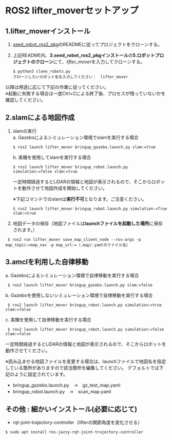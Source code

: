# ROS2 lifter_moverセットアップ

## 1.lifter_moverインストール
1. [seed_robot_ros2_pkg](https://github.com/thkrrc1/seed_robot_ros2_pkg)のREADMEに従ってプロジェクトをクローンする。

2. 上記README内、**3.seed_robot_ros2_pkgインストール**の**5.ロボットプロジェクトのクローン**にて、*lifter_mover*を入力してクローンする。
    ```
    $ python3 clone_robots.py
    クローンしたいロボット名を入力してください：　lifter_mover
    ```
    
以降は用途に応じて下記の作業に従ってください。  
※起動に失敗する場合は一度Ctrl+Cによる終了後、プロセスが残っていないかを確認してください。

## 2.slamによる地図作成
1. slamの実行  
    a. Gazeboによるシミュレーション環境でslamを実行する場合  
    ```
    $ ros2 launch lifter_mover bringup_gazebo.launch.py slam:=true
    ```  
    b. 実機を使用してslamを実行する場合  
    ```
    $ ros2 launch lifter_mover bringup_robot.launch.py simulation:=false slam:=true
    ```

    一定時間経過するとLiDARの情報と地図が表示されるので、そこからロボットを動作させて地図作成を開始してください。
   

    ※下記コマンドでのslamは**実行不可**となります。ご注意ください。
    ```
    $ ros2 launch lifter_mover bringup_robot.launch.py simulation:=True slam:=true
    ```

2. 地図データの保存（地図ファイルは**launchファイルを起動した場所**に保存されます。）
```
 $ ros2 run lifter_mover save_map_client_node --ros-args -p map_topic:=map_nav -p map_url:=（.map/.yamlのファイル名）
```

## 3.amclを利用した自律移動
a. Gazeboによるシミュレーション環境で自律移動を実行する場合
```
 $ ros2 launch lifter_mover bringup_gazebo.launch.py slam:=false
```

b. Gazeboを使用しないシミュレーション環境で自律移動を実行する場合
```
 $ ros2 launch lifter_mover bringup_robot.launch.py simulation:=true slam:=false
```

c. 実機を使用して自律移動を実行する場合
```
 $ ros2 launch lifter_mover bringup_robot.launch.py simulation:=false slam:=false
```

一定時間経過するとLiDARの情報と地図が表示されるので、そこからロボットを動作させてください。

※読み込ませる地図ファイルを変更する場合は、launchファイルで地図名を指定している箇所がありますので該当箇所を編集してください。
デフォルトでは下記のように設定されています。
  - bringup_gazebo.launch.py　→　gz_test_map.yaml
  - bringup_robot.launch.py　→　scan_map.yaml


## その他 : 細かいインストール(必要に応じて)

- rqt-joint-trajectory-controller（lifterの関節角度を変化させる）
```
$ sudo apt install ros-jazzy-rqt-joint-trajectory-controller 
```

